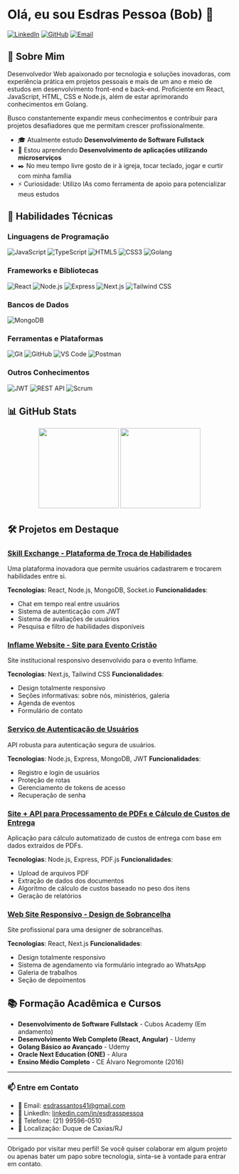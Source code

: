 # Olá, eu sou Esdras Pessoa (Bob) 👋

[![LinkedIn](https://img.shields.io/badge/-LinkedIn-0077B5?style=flat&logo=linkedin&logoColor=white)](https://www.linkedin.com/in/esdrasspessoa/)
[![GitHub](https://img.shields.io/badge/-GitHub-181717?style=flat&logo=github&logoColor=white)](https://github.com/developedbyBob)
[![Email](https://img.shields.io/badge/-Email-D14836?style=flat&logo=gmail&logoColor=white)](mailto:esdrassantos41@gmail.com)

## 💼 Sobre Mim

Desenvolvedor Web apaixonado por tecnologia e soluções inovadoras, com experiência prática em projetos pessoais e mais de um ano e meio de estudos em desenvolvimento front-end e back-end. Proficiente em React, JavaScript, HTML, CSS e Node.js, além de estar aprimorando conhecimentos em Golang.

Busco constantemente expandir meus conhecimentos e contribuir para projetos desafiadores que me permitam crescer profissionalmente.

- 🎓 Atualmente estudo **Desenvolvimento de Software Fullstack** 
- 🌱 Estou aprendendo **Desenvolvimento de aplicações utilizando microserviços**
- ✒️ No meu tempo livre gosto de ir à igreja, tocar teclado, jogar e curtir com minha família
- ⚡ Curiosidade: Utilizo IAs como ferramenta de apoio para potencializar meus estudos

## 🚀 Habilidades Técnicas

### Linguagens de Programação
![JavaScript](https://img.shields.io/badge/-JavaScript-F7DF1E?style=for-the-badge&logo=javascript&logoColor=black)
![TypeScript](https://img.shields.io/badge/-TypeScript-3178C6?style=for-the-badge&logo=typescript&logoColor=white)
![HTML5](https://img.shields.io/badge/-HTML5-E34F26?style=for-the-badge&logo=html5&logoColor=white)
![CSS3](https://img.shields.io/badge/-CSS3-1572B6?style=for-the-badge&logo=css3&logoColor=white)
![Golang](https://img.shields.io/badge/-Golang-00ADD8?style=for-the-badge&logo=go&logoColor=white)

### Frameworks e Bibliotecas
![React](https://img.shields.io/badge/-React-61DAFB?style=for-the-badge&logo=react&logoColor=black)
![Node.js](https://img.shields.io/badge/-Node.js-339933?style=for-the-badge&logo=node.js&logoColor=white)
![Express](https://img.shields.io/badge/-Express-000000?style=for-the-badge&logo=express&logoColor=white)
![Next.js](https://img.shields.io/badge/-Next.js-000000?style=for-the-badge&logo=next.js&logoColor=white)
![Tailwind CSS](https://img.shields.io/badge/-Tailwind_CSS-38B2AC?style=for-the-badge&logo=tailwind-css&logoColor=white)

### Bancos de Dados
![MongoDB](https://img.shields.io/badge/-MongoDB-47A248?style=for-the-badge&logo=mongodb&logoColor=white)

### Ferramentas e Plataformas
![Git](https://img.shields.io/badge/-Git-F05032?style=for-the-badge&logo=git&logoColor=white)
![GitHub](https://img.shields.io/badge/-GitHub-181717?style=for-the-badge&logo=github&logoColor=white)
![VS Code](https://img.shields.io/badge/-VS_Code-007ACC?style=for-the-badge&logo=visual-studio-code&logoColor=white)
![Postman](https://img.shields.io/badge/-Postman-FF6C37?style=for-the-badge&logo=postman&logoColor=white)

### Outros Conhecimentos
![JWT](https://img.shields.io/badge/-JWT-000000?style=for-the-badge&logo=json-web-tokens&logoColor=white)
![REST API](https://img.shields.io/badge/-REST_API-009688?style=for-the-badge&logo=fastapi&logoColor=white)
![Scrum](https://img.shields.io/badge/-Scrum-6DB33F?style=for-the-badge&logo=scrumalliance&logoColor=white)

## 📊 GitHub Stats

<div align="center">
  <img height="180em" src="https://github-readme-stats.vercel.app/api/top-langs/?username=developedbyBob&layout=compact&langs_count=7&theme=dracula"/>
  <img height="180em" src="https://github-readme-stats.vercel.app/api?username=developedbyBob&show_icons=true&theme=dracula&include_all_commits=true&count_private=true"/>
</div>

## 🛠 Projetos em Destaque

### [Skill Exchange - Plataforma de Troca de Habilidades](https://github.com/developedbyBob/skill-exchange)
Uma plataforma inovadora que permite usuários cadastrarem e trocarem habilidades entre si. 

**Tecnologias**: React, Node.js, MongoDB, Socket.io
**Funcionalidades**:
- Chat em tempo real entre usuários
- Sistema de autenticação com JWT
- Sistema de avaliações de usuários
- Pesquisa e filtro de habilidades disponíveis

### [Inflame Website - Site para Evento Cristão]([https://github.com/developedbyBob/inflame-website](https://inflamerj.com.br/))
Site institucional responsivo desenvolvido para o evento Inflame.

**Tecnologias**: Next.js, Tailwind CSS
**Funcionalidades**:
- Design totalmente responsivo
- Seções informativas: sobre nós, ministérios, galeria
- Agenda de eventos
- Formulário de contato

### [Serviço de Autenticação de Usuários](https://github.com/developedbyBob/user-auth)
API robusta para autenticação segura de usuários.

**Tecnologias**: Node.js, Express, MongoDB, JWT
**Funcionalidades**:
- Registro e login de usuários
- Proteção de rotas
- Gerenciamento de tokens de acesso
- Recuperação de senha

### [Site + API para Processamento de PDFs e Cálculo de Custos de Entrega](https://github.com/developedbyBob/caf-express-go)
Aplicação para cálculo automatizado de custos de entrega com base em dados extraídos de PDFs.

**Tecnologias**: Node.js, Express, PDF.js
**Funcionalidades**:
- Upload de arquivos PDF
- Extração de dados dos documentos
- Algoritmo de cálculo de custos baseado no peso dos itens
- Geração de relatórios

### [Web Site Responsivo - Design de Sobrancelha](https://github.com/developedbyBob/web-sombrancelha)
Site profissional para uma designer de sobrancelhas.

**Tecnologias**: React, Next.js
**Funcionalidades**:
- Design totalmente responsivo
- Sistema de agendamento via formulário integrado ao WhatsApp
- Galeria de trabalhos
- Seção de depoimentos

## 📚 Formação Acadêmica e Cursos

- **Desenvolvimento de Software Fullstack** - Cubos Academy (Em andamento)
- **Desenvolvimento Web Completo (React, Angular)** - Udemy
- **Golang Básico ao Avançado** - Udemy
- **Oracle Next Education (ONE)** - Alura
- **Ensino Médio Completo** - CE Álvaro Negromonte (2016)

---

### 📫 Entre em Contato

- 📧 Email: [esdrassantos41@gmail.com](mailto:esdrassantos41@gmail.com)
- 💼 LinkedIn: [linkedin.com/in/esdrasspessoa](https://www.linkedin.com/in/esdrasspessoa/)
- 📱 Telefone: (21) 99596-0510
- 📍 Localização: Duque de Caxias/RJ

---

Obrigado por visitar meu perfil! Se você quiser colaborar em algum projeto ou apenas bater um papo sobre tecnologia, sinta-se à vontade para entrar em contato.
